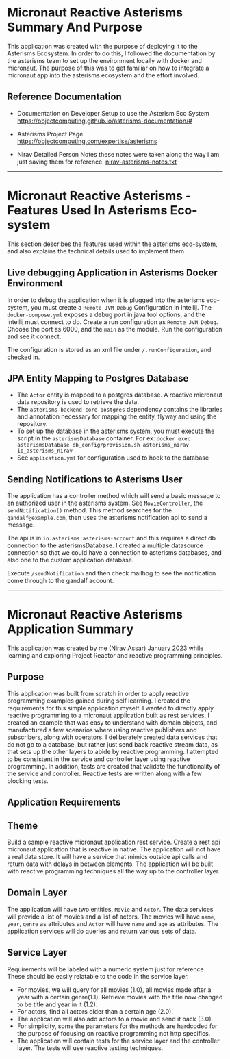 
# Micronaut Reactive Asterisms Summary And Purpose

This application was created with the purpose of deploying it to the Asterisms Ecosystem. In order to do this, I followed the documentation 
by the asterisms team to set up the environment locally with docker and micronaut. The purpose of this was to get familiar on how to integrate
a micronaut app into the asterisms ecosystem and the effort involved.

## Reference Documentation

- Documentation on Developer Setup to use the Asterism Eco System 
https://objectcomputing.github.io/asterisms-documentation/#

- Asterisms Project Page
https://objectcomputing.com/expertise/asterisms

- Nirav Detailed Person Notes 
these notes were taken along the way i am just saving them for reference. 
[nirav-asterisms-notes.txt](./nirav-asterisms-notes.txt)

---
# Micronaut Reactive Asterisms - Features Used In Asterisms Eco-system

This section describes the features used within the asterisms eco-system, and also explains the technical
details used to implement them

## Live debugging Application in Asterisms Docker Environment

In order to debug the application when it is plugged into the asterisms eco-system, you must create a `Remote JVM Debug`
Configuration in Intellij. The `docker-compose.yml` exposes a debug port in java tool options, and the intellij
must connect to do. Create a run configuration as `Remote JVM Debug`. Choose the port as 6000, and the `main` as the module.
Run the configuration and see it connect.

The configuration is stored as an xml file under `/.runConfiguration`, and checked in.

## JPA Entity Mapping to Postgres Database

- The `Actor` entity is mapped to a postgres database. A reactive micronaut data repository is used to retrieve the data. 
- The `asterisms-backend-core-postgres` dependency contains the libraries and annotation necessary for mapping the entity, flyway and using the repository.
- To set up the database in the asterisms system, you must execute the script in the `asterismsDatabase` container. For ex: `docker exec asterismsDatabase db_config/provision.sh asterisms_nirav io_asterisms_nirav`
- See `application.yml` for configuration used to hook to the database

## Sending Notifications to Asterisms User

The application has a controller method which will send a basic message to an authorized user in the asterisms system. See 
`MovieController`, the `sendNotification()` method.  This method searches for the `gandalf@example.com`, then uses the asterisms
notification api to send a message. 

The api is in `io.asterisms:asterisms-account` and this requires a direct db connection to the asterismsDatabase. I created a multiple datasource
connection so that we could have a connection to asterisms databases, and also one to the custom application database. 

Execute `/sendNotification` and then check mailhog to see the notification come through to the gandalf account. 

---
# Micronaut Reactive Asterisms Application Summary

This application was created by me (Nirav Assar) January 2023 while learning and exploring Project Reactor and reactive programming 
principles.  

## Purpose

This application was built from scratch in order to apply reactive programming examples gained during 
self learning.  I created the requirements for this simple application myself. I wanted to directly apply reactive programming to a micronaut application
built as rest services. I created  an example that was easy to understand with domain objects, and manufactured a few scenarios where 
using reactive publishers and subscribers, along with operators. I deliberately created data services that do not go to a database, but 
rather just send back reactive stream data, as that sets up the other layers to abide by reactive programming. I attempted to be consistent 
in the service and controller layer using reactive programming. In addition, tests are created that
validate the functionality of the service and controller. Reactive tests are written along with a few blocking tests. 

## Application Requirements 

## Theme

Build a sample reactive micronaut application rest service. Create a rest api micronaut application that is reactive in native. 
The application will not have a real data store. It will have a service that mimics outside api calls and return data with delays
in between elements. The application will be built with reactive programming techniques all the way up to the controller layer.

## Domain Layer

The application will have two entities, `Movie` and `Actor`. The data services will provide a list of movies and a list of actors. 
The movies will have `name`, `year`, `genre` as attributes and `Actor` will have `name` and `age` as attributes. 
The application services will do queries and return various sets of data.

## Service Layer

Requirements will be labeled with a numeric system just for reference. These should be easily relatable to the code in the service
layer.

- For movies, we will query for all movies (1.0), all movies made after a year with a certain genre(1.1). Retrieve movies 
with the title now changed to be title and year in it (1.2).
- For actors, find all actors older than a certain age (2.0).
- The application will also add actors to a movie and send it back (3.0).
- For simplicity, some the parameters for the methods are hardcoded for the purpose of focusing on reactive programming 
not http specifics.
- The application will contain tests for the service layer and the controller layer. The tests will use reactive testing techniques.
